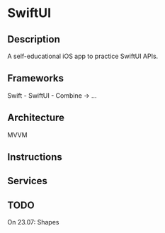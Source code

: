 # SwiftUI

## Description
A self-educational iOS app to practice SwiftUI APIs.

## Frameworks
Swift - SwiftUI - Combine -> ...

## Architecture
MVVM

## Instructions

## Services

## TODO
On 23.07: 
Shapes
